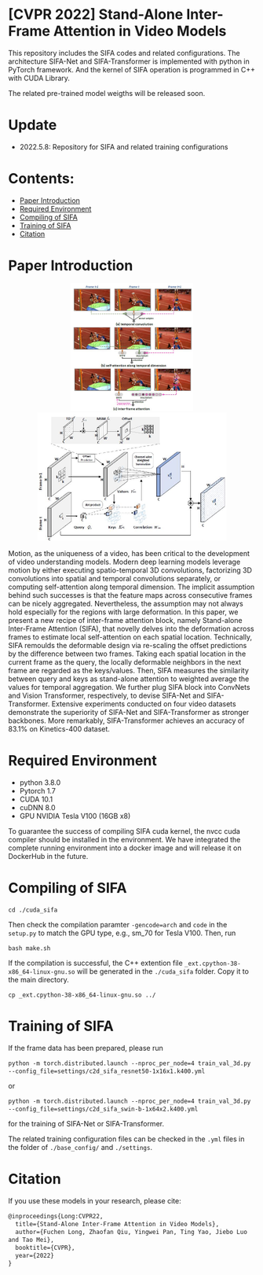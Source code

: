 # [CVPR 2022] Stand-Alone Inter-Frame Attention in Video Models

This repository includes the SIFA codes and related configurations. The architecture SIFA-Net and SIFA-Transformer is implemented with python in PyTorch framework. And the kernel of SIFA operation is programmed in C++ with CUDA Library.

The related pre-trained model weigths will be released soon.

# Update 
* 2022.5.8: Repository for SIFA and related training configurations

# Contents:

* [Paper Introduction](#paper-introduction)
* [Required Environment](#required-environment)
* [Compiling of SIFA](#compiling-of-sifa)
* [Training of SIFA](#training-of-sifa)
* [Citation](#citation)

# Paper Introduction
<div align=center>
<img src="https://raw.githubusercontent.com/FuchenUSTC/SIFA/master/pic/abstract.JPG" width="250" alt="image"/>
<img src="https://raw.githubusercontent.com/FuchenUSTC/SIFA/master/pic/framework.JPG" width="386" alt="image"/>
</div>

Motion, as the uniqueness of a video, has been critical to the development of video understanding models. Modern deep learning models leverage motion by either executing spatio-temporal 3D convolutions, factorizing 3D convolutions into spatial and temporal convolutions separately, or computing self-attention along temporal dimension. The implicit assumption behind such successes is that the feature maps across consecutive frames can be nicely aggregated. Nevertheless, the assumption may not always hold especially for the regions with large deformation. In this paper, we present a new recipe of inter-frame attention block, namely Stand-alone Inter-Frame Attention (SIFA), that novelly delves into the deformation across frames to estimate local self-attention on each spatial location. Technically, SIFA remoulds the deformable design via re-scaling the offset predictions by the difference between two frames. Taking each spatial location in the current frame as the query, the locally deformable neighbors in the next frame are regarded as the keys/values. Then, SIFA measures the similarity between query and keys as stand-alone attention to weighted average the values for temporal aggregation. We further plug SIFA block into ConvNets and Vision Transformer, respectively, to devise SIFA-Net and SIFA-Transformer. Extensive experiments conducted on four video datasets demonstrate the superiority of SIFA-Net and SIFA-Transformer as stronger backbones. More remarkably, SIFA-Transformer achieves an accuracy of 83.1% on Kinetics-400 dataset.

# Required Environment

- python 3.8.0
- Pytorch 1.7
- CUDA 10.1
- cuDNN 8.0
- GPU NVIDIA Tesla V100 (16GB x8)

To guarantee the success of compiling SIFA cuda kernel, the nvcc cuda compiler should be installed in the environment. We have integrated the complete running environment into a docker image and will release it on DockerHub in the future.

# Compiling of SIFA

```
cd ./cuda_sifa
```
Then check the compilation paramter `-gencode=arch` and `code` in the `setup.py` to match the GPU type, e.g., sm_70 for Tesla V100. Then, run
```
bash make.sh
```
If the compilation is successful, the C++ extention file `_ext.cpython-38-x86_64-linux-gnu.so` will be generated in the `./cuda_sifa` folder. Copy it to the main directory.
```
cp _ext.cpython-38-x86_64-linux-gnu.so ../
```

# Training of SIFA

If the frame data has been prepared, please run 
```
python -m torch.distributed.launch --nproc_per_node=4 train_val_3d.py --config_file=settings/c2d_sifa_resnet50-1x16x1.k400.yml
```
or 
```
python -m torch.distributed.launch --nproc_per_node=4 train_val_3d.py --config_file=settings/c2d_sifa_swin-b-1x64x2.k400.yml
```
for the training of SIFA-Net or SIFA-Transformer.

The related training configuration files can be checked in the `.yml` files in the folder of `./base_config/` and `./settings`.


# Citation

If you use these models in your research, please cite:

    @inproceedings{Long:CVPR22,
      title={Stand-Alone Inter-Frame Attention in Video Models},
      author={Fuchen Long, Zhaofan Qiu, Yingwei Pan, Ting Yao, Jiebo Luo and Tao Mei},
      booktitle={CVPR},
      year={2022}
    }